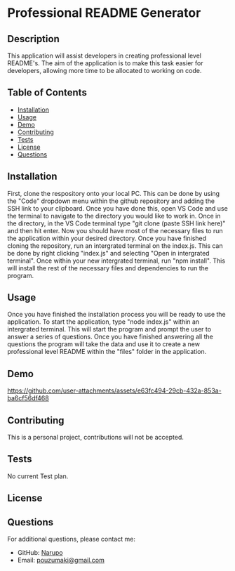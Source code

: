# Professional README Generator

  ## Description
  This application will assist developers in creating professional level README's. The aim of the application is to make this task easier for developers, allowing more time to be allocated to working on code.

  ## Table of Contents
  - [Installation](#installation)
  - [Usage](#usage)
  - [Demo](#demo)
  - [Contributing](#contributing)
  - [Tests](#tests)
  - [License](#license)
  - [Questions](#questions)

  ## Installation
  First, clone the respository onto your local PC. This can be done by using the "Code" dropdown menu within the github repository and adding the SSH link to your clipboard. Once you have done this, open VS Code and use the terminal to navigate to the directory you would like to work in. Once in the directory, in the VS Code terminal type "git clone (paste SSH link here)" and then hit enter. Now you should have most of the necessary files to run the application within your desired directory. Once you have finished cloning the repository, run an intergrated terminal on the index.js. This can be done by right clicking "index.js" and selecting "Open in intergrated terminal". Once within your new intergrated terminal, run "npm install". This will install the rest of the necessary files and dependencies to run the program.

  ## Usage
  Once you have finished the installation process you will be ready to use the application. To start the application, type "node index.js" within an intergrated terminal. This will start the program and prompt the user to answer a series of questions. Once you have finished answering all the questions the program will take the data and use it to create a new professional level README within the "files" folder in the application.

  ## Demo
  https://github.com/user-attachments/assets/e63fc494-29cb-432a-853a-ba6cf56df468

  ## Contributing
  This is a personal project, contributions will not be accepted.

  ## Tests
  No current Test plan.

  ## License
  
  ## Questions
  For additional questions, please contact me:
  - GitHub: [Narupo](https://github.com/Narupo)
  - Email: [pouzumaki@gmail.com](mailto:pouzumaki@gmail.com)
  